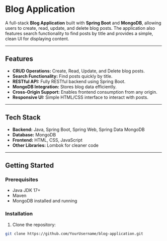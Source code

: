# Blog Application

A full-stack **Blog Application** built with **Spring Boot** and **MongoDB**, allowing users to create, read, update, and delete blog posts. The application also features search functionality to find posts by title and provides a simple, clean UI for displaying content.

---

## Features

- **CRUD Operations:** Create, Read, Update, and Delete blog posts.
- **Search Functionality:** Find posts quickly by title.
- **RESTful API:** Fully RESTful backend using Spring Boot.
- **MongoDB Integration:** Stores blog data efficiently.
- **Cross-Origin Support:** Enables frontend consumption from any origin.
- **Responsive UI:** Simple HTML/CSS interface to interact with posts.

---

## Tech Stack

- **Backend:** Java, Spring Boot, Spring Web, Spring Data MongoDB
- **Database:** MongoDB
- **Frontend:** HTML, CSS, JavaScript
- **Other Libraries:** Lombok for cleaner code

---

## Getting Started

### Prerequisites

- Java JDK 17+
- Maven
- MongoDB installed and running

### Installation

1. Clone the repository:

```bash
git clone https://github.com/YourUsername/blog-application.git
